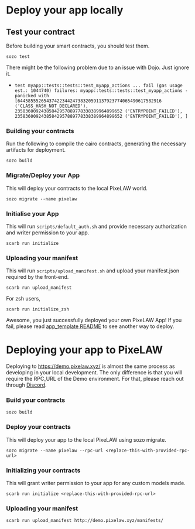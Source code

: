 # Deploy your app locally

## Test your contract
Before building your smart contracts, you should test them.
````console
sozo test
````

There might be the following problem due to an issue with Dojo. Just ignore it.
- `test myapp::tests::tests::test_myapp_actions ... fail (gas usage est.: 1044740)
  failures:
  myapp::tests::tests::test_myapp_actions - panicked with [6445855526543742234424738320591137923774065490617582916 ('CLASS_HASH_NOT_DECLARED'), 23583600924385842957889778338389964899652 ('ENTRYPOINT_FAILED'), 23583600924385842957889778338389964899652 ('ENTRYPOINT_FAILED'), ]`


### Building your contracts

Run the following to compile the cairo contracts, generating the necessary artifacts for deployment.
```console
sozo build
```

### Migrate/Deploy your App

This will deploy your contracts to the local PixeLAW world.
```console
sozo migrate --name pixelaw
```

### Initialise your App

This will run `scripts/default_auth.sh` and provide necessary authorization and writer permission to your app.
```console
scarb run initialize
```

### Uploading your manifest

This will run `scripts/upload_manifest.sh` and upload your manifest.json required by the front-end.
```console
scarb run upload_manifest
```

For zsh users, 
````console
scarb run initialize_zsh
````

Awesome, you just successfully deployed your own PixeLAW App! If you fail, please read [app_template README](https://github.com/pixelaw/app_template) to see another way to deploy.

# Deploying your app to PixeLAW
Deploying to https://demo.pixelaw.xyz/ is almost the same process as developing in your local development. The only difference is that you will require the RPC_URL of the Demo environment. For that, please reach out through [Discord](https://t.co/jKDjNbFdZ5).


### Build your contracts
````console
sozo build
````

### Deploy your contracts
This will deploy your app to the local PixeLAW using sozo migrate.
````console
sozo migrate --name pixelaw --rpc-url <replace-this-with-provided-rpc-url>
````

### Initializing your contracts
This will grant writer permission to your app for any custom models made.
````console
scarb run initialize <replace-this-with-provided-rpc-url>
````

### Uploading your manifest
````console
scarb run upload_manifest http://demo.pixelaw.xyz/manifests/ 
````